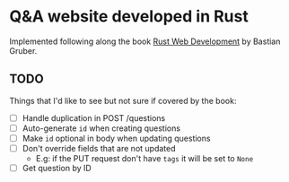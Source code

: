 # Q&A website developed in Rust
Implemented following along the book [Rust Web Development](https://www.manning.com/books/rust-web-development) by Bastian Gruber.

## TODO
Things that I'd like to see but not sure if covered by the book:
- [ ] Handle duplication in POST /questions
- [ ] Auto-generate `id` when creating questions
- [ ] Make `id` optional in body when updating questions
- [ ] Don't override fields that are not updated
  - E.g: if the PUT request don't have `tags` it will be set to `None`
- [ ] Get question by ID